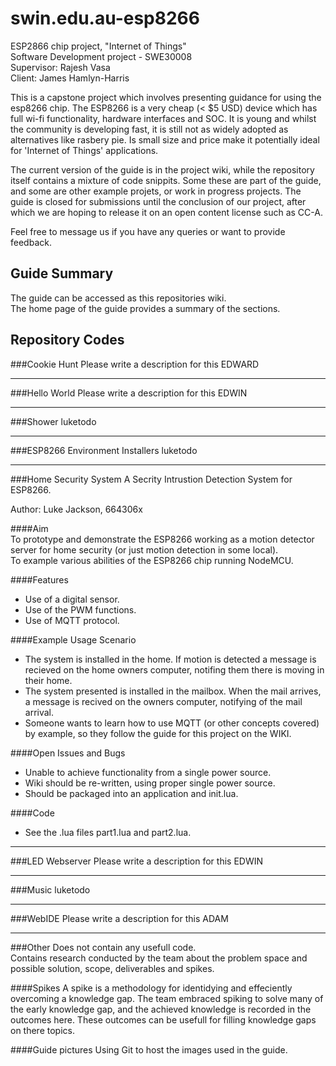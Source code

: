 # swin.edu.au-esp8266

ESP2866 chip project, "Internet of Things"  
Software Development project - SWE30008  
Supervisor: Rajesh Vasa     
Client:     James Hamlyn-Harris  

This is a capstone project which involves presenting guidance for using the esp8266 chip. The ESP8266 is a very cheap (< $5 USD) device which has full wi-fi functionality, hardware interfaces and SOC.  It is young and whilst the community is developing fast, it is still not as widely adopted as alternatives like rasbery pie. Is small size and price make it potentially ideal for 'Internet of Things' applications.

The current version of the guide is in the project wiki, while the repository itself contains a mixture of code snippits. Some these are part of the guide, and some are other example projets, or work in progress projects. The guide is closed for submissions until the conclusion of our project, after which we are hoping to release it on an open content license such as CC-A.

Feel free to message us if you have any queries or want to provide feedback.

## Guide Summary
The guide can be accessed as this repositories wiki.  
The home page of the guide provides a summary of the sections.

## Repository Codes
###Cookie Hunt
Please write a description for this EDWARD

***
###Hello World
Please write a description for this EDWIN

***
###Shower
luketodo

***
###ESP8266 Environment Installers
luketodo

***
###Home Security System
A Secrity Intrustion Detection System for ESP8266.

Author: Luke Jackson, 664306x  

####Aim  
To prototype and demonstrate the ESP8266 working as a motion detector server for home security (or just motion detection in some local).  
To example various abilities of the ESP8266 chip running NodeMCU.

####Features
- Use of a digital sensor.
- Use of the PWM functions.  
- Use of MQTT protocol.  

####Example Usage Scenario
- The system is installed in the home. If motion is detected a message is recieved on the home owners computer, notifing them there is moving in their home.
- The system presented is installed in the mailbox. When the mail arrives, a message is recived on the owners computer, notifying of the mail arrival.
- Someone wants to learn how to use MQTT (or other concepts covered) by example, so they follow the guide for this project on the WIKI.

####Open Issues and Bugs
- Unable to achieve functionality from a single power source.
- Wiki should be re-written, using proper single power source.
- Should be packaged into an application and init.lua.

####Code
- See the .lua files part1.lua and part2.lua.

***
###LED Webserver
Please write a description for this EDWIN

***
###Music
luketodo

***
###WebIDE
Please write a description for this ADAM

***
###Other
Does not contain any usefull code.  
Contains research conducted by the team about the problem space and possible solution, scope, deliverables and spikes.

####Spikes
A spike is a methodology for identidying and effeciently overcoming a knowledge gap. The team embraced spiking to solve many of the early knowledge gap, and the achieved knowledge is recorded in the outcomes here. These outcomes can be usefull for filling knowledge gaps on there topics.

####Guide pictures
Using Git to host the images used in the guide.
